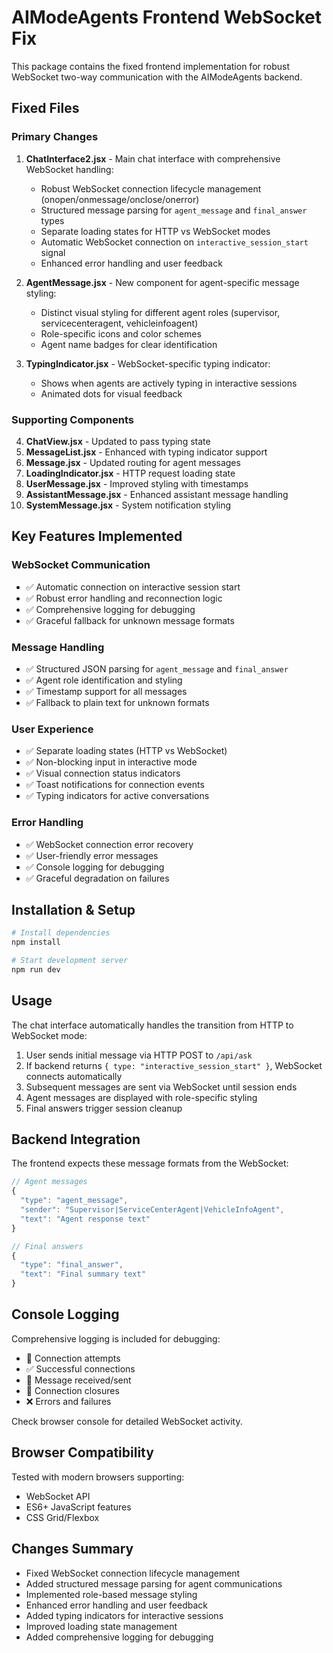 # AIModeAgents Frontend WebSocket Fix

This package contains the fixed frontend implementation for robust WebSocket two-way communication with the AIModeAgents backend.

## Fixed Files

### Primary Changes

1. **ChatInterface2.jsx** - Main chat interface with comprehensive WebSocket handling:
   - Robust WebSocket connection lifecycle management (onopen/onmessage/onclose/onerror)
   - Structured message parsing for `agent_message` and `final_answer` types
   - Separate loading states for HTTP vs WebSocket modes
   - Automatic WebSocket connection on `interactive_session_start` signal
   - Enhanced error handling and user feedback

2. **AgentMessage.jsx** - New component for agent-specific message styling:
   - Distinct visual styling for different agent roles (supervisor, servicecenteragent, vehicleinfoagent)
   - Role-specific icons and color schemes
   - Agent name badges for clear identification

3. **TypingIndicator.jsx** - WebSocket-specific typing indicator:
   - Shows when agents are actively typing in interactive sessions
   - Animated dots for visual feedback

### Supporting Components

4. **ChatView.jsx** - Updated to pass typing state
5. **MessageList.jsx** - Enhanced with typing indicator support
6. **Message.jsx** - Updated routing for agent messages
7. **LoadingIndicator.jsx** - HTTP request loading state
8. **UserMessage.jsx** - Improved styling with timestamps
9. **AssistantMessage.jsx** - Enhanced assistant message handling
10. **SystemMessage.jsx** - System notification styling

## Key Features Implemented

### WebSocket Communication
- ✅ Automatic connection on interactive session start
- ✅ Robust error handling and reconnection logic
- ✅ Comprehensive logging for debugging
- ✅ Graceful fallback for unknown message formats

### Message Handling
- ✅ Structured JSON parsing for `agent_message` and `final_answer`
- ✅ Agent role identification and styling
- ✅ Timestamp support for all messages
- ✅ Fallback to plain text for unknown formats

### User Experience
- ✅ Separate loading states (HTTP vs WebSocket)
- ✅ Non-blocking input in interactive mode
- ✅ Visual connection status indicators
- ✅ Toast notifications for connection events
- ✅ Typing indicators for active conversations

### Error Handling
- ✅ WebSocket connection error recovery
- ✅ User-friendly error messages
- ✅ Console logging for debugging
- ✅ Graceful degradation on failures

## Installation & Setup

```bash
# Install dependencies
npm install

# Start development server
npm run dev
```

## Usage

The chat interface automatically handles the transition from HTTP to WebSocket mode:

1. User sends initial message via HTTP POST to `/api/ask`
2. If backend returns `{ type: "interactive_session_start" }`, WebSocket connects automatically
3. Subsequent messages are sent via WebSocket until session ends
4. Agent messages are displayed with role-specific styling
5. Final answers trigger session cleanup

## Backend Integration

The frontend expects these message formats from the WebSocket:

```javascript
// Agent messages
{
  "type": "agent_message",
  "sender": "Supervisor|ServiceCenterAgent|VehicleInfoAgent",
  "text": "Agent response text"
}

// Final answers
{
  "type": "final_answer", 
  "text": "Final summary text"
}
```

## Console Logging

Comprehensive logging is included for debugging:
- 🚀 Connection attempts
- ✅ Successful connections  
- 📨 Message received/sent
- 🔴 Connection closures
- ❌ Errors and failures

Check browser console for detailed WebSocket activity.

## Browser Compatibility

Tested with modern browsers supporting:
- WebSocket API
- ES6+ JavaScript features
- CSS Grid/Flexbox

## Changes Summary

- Fixed WebSocket connection lifecycle management
- Added structured message parsing for agent communications
- Implemented role-based message styling
- Enhanced error handling and user feedback
- Added typing indicators for interactive sessions
- Improved loading state management
- Added comprehensive logging for debugging